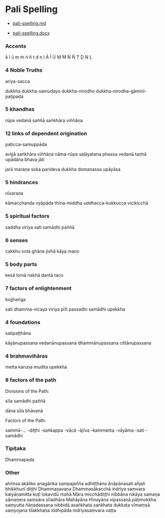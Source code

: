 Pali Spelling
=============

-   [pali-spelling.md](https://github.com/profound-labs/manuscript-reference/blob/master/markdown/pali-spelling.md)

-   [pali-spelling.docx](https://github.com/profound-labs/manuscript-reference/blob/master/pali-spelling.docx)

### Accents

ā ī ū ṃ ṁ ṅ ñ ṭ ḍ ṇ ḷ
Ā Ī Ū Ṃ Ṁ Ṅ Ñ Ṭ Ḍ Ṇ Ḷ

### 4 Noble Truths

ariya-sacca

dukkha
dukkha-samudayo
dukkha-nirodho
dukkha-nirodha-gāminī-paṭipadā

### 5 khandhas

rūpa
vedanā
saññā
saṅkhāra
viññāṇa

### 12 links of dependent origination

paṭicca-samuppāda

avijjā
saṅkhāra
viññāṇa
nāma-rūpa
saḷāyatana
phassa
vedanā
taṇhā
upādāna
bhava
jāti

jarā
maraṇa
soka
parideva
dukkha
domanassa
upāyāsa

### 5 hindrances

nīvaraṇa

kāmacchanda
vyāpāda
thīna-middha
uddhacca-kukkucca
vicikicchā

### 5 spiritual factors

saddha
viriya
sati
samādhi
paññā

### 6 senses

cakkhu
sota
ghāna
jivhā
kāya
mano

### 5 body parts

kesā
lomā
nakhā
dantā
taco

### 7 factors of enlightenment

bojjhaṅga

sati
dhamma-vicaya
viriya
pīti
passadhi
samādhi
upekkha

### 4 foundations

satipaṭṭhāna

kāyānupassana
vedanānupassana
dhammānupassana
cittānupassana

### 4 brahmavihāras

metta
karuṇa
mudita
upekkha

### 8 factors of the path

Divisions of the Path:

sīla
samādhi
paññā

dāna
sīla
bhāvanā

Factors of the Path:

sammā-...
-diṭṭhi
-saṅkappa
-vācā
-ājīva
-kammanta
-vāyāma
-sati
-samādhi

### Tipiṭaka

Dhammapada

### Other

ahiṁsa
akāliko
anagārika
sampajañña
adhiṭṭhāna
ānāpānasati
añjali
bhikkhunī
diṭṭhi
Dhammasavaṇa
Dhammasākacchā
indriya saṃvara
kalyāṇamitta
kuṭī
lokavidū
mahā
Māra
micchādiṭṭhi
nibbāna
nikāya
samaṇa
sāmaṇera
saṃsāra
sīladhāra
Mahāyāna
Hīnayāna
vipassanā
pāṭimokkha
saṃyutta
ñāṇadassana
nibbidā
asaṅkhata
saṅkhata
dukkaṭa
vīmaṃsā
saṃyojana
tilakkhaṇa
iddhipāda
indriyasaṃvara
vaṭṭa
